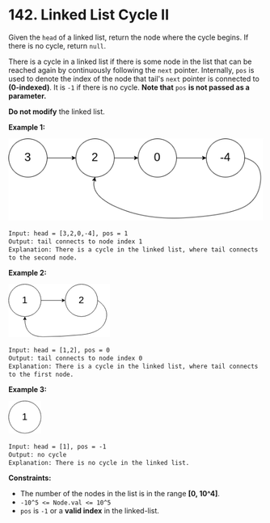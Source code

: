 # 142. Linked List Cycle II

Given the `head` of a linked list, return the node where the cycle begins. If there is no cycle, return `null`.

There is a cycle in a linked list if there is some node in the list that can be reached again by continuously following the `next` pointer. Internally, `pos` is used to denote the index of the node that tail's `next` pointer is connected to **(0-indexed)**. It is `-1` if there is no cycle. **Note that** `pos` **is not passed as a parameter.**

**Do not modify** the linked list.

 

**Example 1:**

![](./images/circularlinkedlist.png)
```
Input: head = [3,2,0,-4], pos = 1
Output: tail connects to node index 1
Explanation: There is a cycle in the linked list, where tail connects to the second node.
```

**Example 2:**

![](./images/circularlinkedlist_test2.png)
```
Input: head = [1,2], pos = 0
Output: tail connects to node index 0
Explanation: There is a cycle in the linked list, where tail connects to the first node.
```

**Example 3:**

![](./images/circularlinkedlist_test3.png)
```
Input: head = [1], pos = -1
Output: no cycle
Explanation: There is no cycle in the linked list.
 ```

**Constraints:**

- The number of the nodes in the list is in the range **[0, 10^4]**.
- `-10^5 <= Node.val <= 10^5`
- `pos` is `-1` or a **valid index** in the linked-list.
